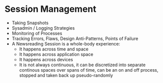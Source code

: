 Session Management
==================
* Taking Snapshots
* Sysadmin / Logging Strategies
* Monitoring of Processes
* Tracking Errors, Flaws, Design Anti-Patterns, Points of Failure
* A Newsreading Session is a whole-body experience:
    * It happens across time and space
    * It happens across application space
    * It happens across devices
    * It is not always continuous, it can be discretized into separate continous spaces over spans of time, can be an on and off process, stopped and taken back up pseudo-randomly
